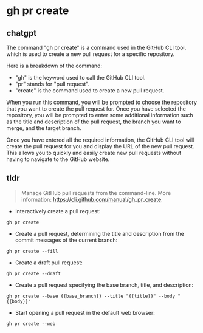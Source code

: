 # gh pr create 
## chatgpt 
The command "gh pr create" is a command used in the GitHub CLI tool, which is used to create a new pull request for a specific repository.

Here is a breakdown of the command:

- "gh" is the keyword used to call the GitHub CLI tool.
- "pr" stands for "pull request".
- "create" is the command used to create a new pull request.

When you run this command, you will be prompted to choose the repository that you want to create the pull request for. Once you have selected the repository, you will be prompted to enter some additional information such as the title and description of the pull request, the branch you want to merge, and the target branch.

Once you have entered all the required information, the GitHub CLI tool will create the pull request for you and display the URL of the new pull request. This allows you to quickly and easily create new pull requests without having to navigate to the GitHub website. 

## tldr 
 
> Manage GitHub pull requests from the command-line.
> More information: <https://cli.github.com/manual/gh_pr_create>.

- Interactively create a pull request:

`gh pr create`

- Create a pull request, determining the title and description from the commit messages of the current branch:

`gh pr create --fill`

- Create a draft pull request:

`gh pr create --draft`

- Create a pull request specifying the base branch, title, and description:

`gh pr create --base {{base_branch}} --title "{{title}}" --body "{{body}}"`

- Start opening a pull request in the default web browser:

`gh pr create --web`
